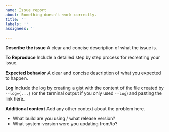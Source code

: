 ```yaml
---
name: Issue report
about: Something doesn't work correctly.
title: ''
labels: ''
assignees: ''

---
```


**Describe the issue**
A clear and concise description of what the issue is.

**To Reproduce**
Include a detailed step by step process for recreating your issue.

**Expected behavior**
A clear and concise description of what you expected to happen.

**Log**
Include the log by creating a [gist](https://gist.github.com/) with the content of the file created by `--log={...}` (or the terminal output if you only used `--log`) and pasting the link here.

**Additional context**
Add any other context about the problem here.
- What build are you using / what release version?
- What system-version were you updating from/to?
